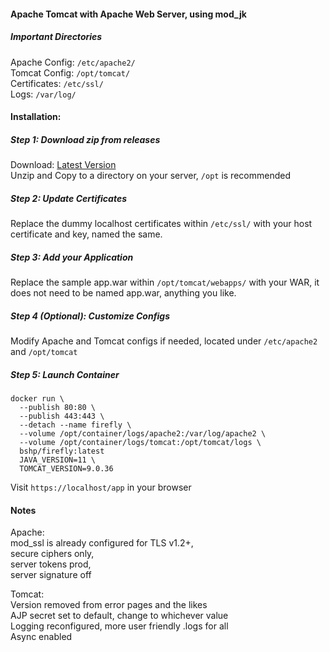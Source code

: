 #### Apache Tomcat with Apache Web Server, using mod_jk  
  
##### Important Directories  
Apache Config: ``/etc/apache2/``  
Tomcat Config: ``/opt/tomcat/``  
Certificates: ``/etc/ssl/``  
Logs: ``/var/log/``  
  
#### Installation:  
##### Step 1: Download zip from releases
  Download: [Latest Version](https://github.com/bshp/docker-firefly/archive/master.zip)  
  Unzip and Copy to a directory on your server, ``/opt`` is recommended  
  
##### Step 2: Update Certificates  
  Replace the dummy localhost certificates within ``/etc/ssl/`` with your host certificate and key, named the same.  
  
##### Step 3: Add your Application  
  Replace the sample app.war within ``/opt/tomcat/webapps/`` with your WAR, it does not need to be named app.war, anything you like.  
  
##### Step 4 (Optional): Customize Configs  
  Modify Apache and Tomcat configs if needed, located under ``/etc/apache2`` and ``/opt/tomcat``    
  
##### Step 5: Launch Container  
````
docker run \
  --publish 80:80 \
  --publish 443:443 \
  --detach --name firefly \
  --volume /opt/container/logs/apache2:/var/log/apache2 \
  --volume /opt/container/logs/tomcat:/opt/tomcat/logs \
  bshp/firefly:latest
  JAVA_VERSION=11 \
  TOMCAT_VERSION=9.0.36
````  
  
Visit ``https://localhost/app`` in your browser  
  
#### Notes  
Apache:  
mod_ssl is already configured for TLS v1.2+,  
secure ciphers only,  
server tokens prod,  
server signature off  
  
Tomcat:  
Version removed from error pages and the likes  
AJP secret set to default, change to whichever value  
Logging reconfigured, more user friendly .logs for all  
Async enabled  
  
